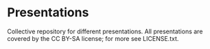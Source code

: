 # Presentations

Collective repository for different presentations. All presentations are covered
by the CC BY-SA license; for more see LICENSE.txt.
